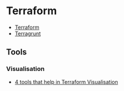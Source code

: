 # Terraform
* [Terraform](./terraform.md)
* [Terragrunt](./terragrunt.md)

## Tools
### Visualisation
* [4 tools that help in Terraform Visualisation
](https://medium.com/@DiggerHQ/4-tools-that-help-in-terraform-visualisation-a0d9bdeac5b6)